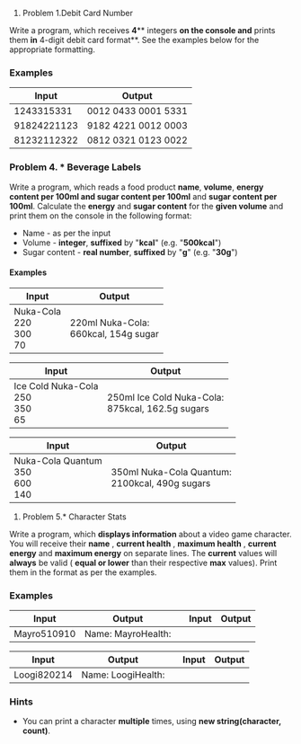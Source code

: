 1. Problem 1.Debit Card Number

Write a program, which receives **4**** integers **on the console and** prints them **in** 4-digit debit card format**. See the examples below for the appropriate formatting.

### Examples

| **Input** | **Output** |
| --- | --- |
| 1243315331 | 0012 0433 0001 5331 |
| 91824221123 | 9182 4221 0012 0003 |
| 81232112322 | 0812 0321 0123 0022 |

### Problem 4.  \* Beverage Labels

Write a program, which reads a food product **name**, **volume**, **energy content per 100ml and sugar content per
100ml** and **sugar content per 100ml**. Calculate the **energy** and **sugar content** for the **given volume** and print them on the console in the following
format:

* Name - as per the input
* Volume - **integer**, **suffixed** by "**kcal**" (e.g. "**500kcal**")
* Sugar content - **real number**, **suffixed** by "**g**" (e.g. "**30g**")

#### Examples
| **Input** | **Output** |
| ----------------- | -----------------  |
| Nuka-Cola         <br> 220<br> 300<br> 70<br> | 220ml Nuka-Cola:<br> 660kcal, 154g sugar |


| **Input** | **Output** |
| ----------------- | ----------------- |
| Ice Cold Nuka-Cola<br> 250<br> 350<br> 65 | 250ml Ice Cold Nuka-Cola:<br> 875kcal, 162.5g sugars |

| **Input** | **Output** |
| -----------------  |----------------- |
| Nuka-Cola Quantum<br> 350<br> 600<br> 140<br> | 350ml Nuka-Cola Quantum:<br> 2100kcal, 490g sugars |

1. Problem 5.\* Character Stats

Write a program, which **displays information** about a video game character. You will receive their **name** , **current health** , **maximum health** , **current energy** and **maximum energy** on separate lines. The **current** values will **always** be valid ( **equal or lower** than their respective **max** values). Print them in the format as per the examples.

### Examples

| **Input** | **Output** |   | **Input** | **Output** |
| --- | --- | --- | --- | --- |
| Mayro510910 | Name: MayroHealth: ||||||.....|Energy: ||||||||||.| | Bauser10101010 | Name: BauserHealth: ||||||||||||Energy: |||||||||||| |

| **Input** | **Output** |   | **Input** | **Output** |
| --- | --- | --- | --- | --- |
| Loogi820214 | Name: LoogiHealth: |||||||||............|Energy: |||............| | Toad05010 | Name: ToadHealth: |.....|Energy: |..........| |

### Hints

- You can print a character **multiple** times, using **new string(character, count)**.

